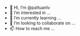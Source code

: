- 👋 Hi, I’m @paltuanlv
- 👀 I’m interested in ...
- 🌱 I’m currently learning ...
- 💞️ I’m looking to collaborate on ...
- 📫 How to reach me ...

<!---
paltuanlv/paltuanlv is a ✨ special ✨ repository because its `README.md` (this file) appears on your GitHub profile.
You can click the Preview link to take a look at your changes.
--->
